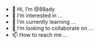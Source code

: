 - 👋 Hi, I’m @88ady
- 👀 I’m interested in ...
- 🌱 I’m currently learning ...
- 💞️ I’m looking to collaborate on ...
- 📫 How to reach me ...

<!---
88ady/88ady is a ✨ special ✨ repository because its `README.md` (this file) appears on your GitHub profile.
You can click the Preview link to take a look at your changes.
--->
